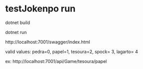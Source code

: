 # testJokenpo run

dotnet build

dotnet run

http://localhost:7001/swagger/index.html

valid values: pedra=0, papel=1, tesoura=2, spock= 3, lagarto= 4

ex:
http://localhost:7001/api/Game/tesoura/papel
